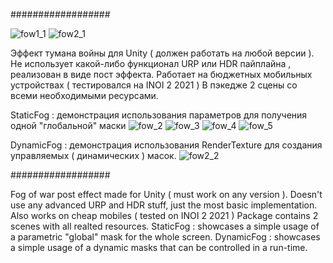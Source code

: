 ##################

![fow1_1](https://user-images.githubusercontent.com/36265375/143090472-317ae72e-d342-4029-889b-09b2e4f62857.gif)
![fow2_1](https://user-images.githubusercontent.com/36265375/143090516-7d19281e-ea1f-4f17-8844-f8eccbf73bcd.gif)

Эффект тумана войны для Unity ( должен работать на любой версии ). Не использует какой-либо функционал URP или HDR пайплайна , реализован в виде пост эффекта.
Работает на бюджетных мобильных устройствах ( тестировался на INOI 2 2021 )
В пэкедже 2 сцены со всеми необходимыми ресурсами.

StaticFog : демонстрация использования параметров для получения одной "глобальной" маски
![fow_2](https://user-images.githubusercontent.com/36265375/142426116-2f90ec50-961f-446d-aeaa-280825a6566f.gif)
![fow_3](https://user-images.githubusercontent.com/36265375/142426153-fd0a06f8-d485-4e19-859e-6d69f5bac88e.gif)
![fow_4](https://user-images.githubusercontent.com/36265375/142426167-9f1919dc-a151-4aa6-bc65-3e7571062dc5.gif)
![fow_5](https://user-images.githubusercontent.com/36265375/142426177-7354c304-1168-4e49-9233-9706af24e2e1.gif)

DynamicFog : демонстрация использования RenderTexture для создания управляемых ( динамических ) масок.
![fow2_2](https://user-images.githubusercontent.com/36265375/143091615-72481d14-cadf-46e9-bc32-034fba75f638.gif)

##################

Fog of war post effect made for Unity ( must work on any version ). Doesn't use any advanced URP and HDR stuff, just the most basic implementation.
Also works on cheap mobiles ( tested on INOI 2 2021 )
Package contains 2 scenes with all realted resources. 
StaticFog : showcases a simple usage of a parametric "global" mask for the whole screen.
DynamicFog : showcases a simple usage of a dynamic masks that can be controlled in a run-time.
